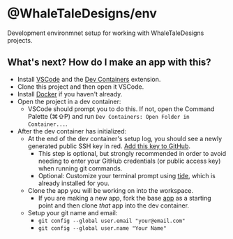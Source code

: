# @WhaleTaleDesigns/env

Development environmnet setup for working with WhaleTaleDesigns projects.

## What's next? How do I make an app with this?

- Install [VSCode](https://code.visualstudio.com/) and the [Dev Containers](https://marketplace.visualstudio.com/items?itemName=ms-vscode-remote.remote-containers) extension.
- Clone this project and then open it VSCode.
- Install [Docker](https://www.docker.com) if you haven't already.
- Open the project in a dev container:
  - VSCode should prompt you to do this. If not, open the Command Palette (⌘⇧P) and run `Dev Containers: Open Folder in Container...`.
- After the dev container has initialized:
  - At the end of the dev container's setup log, you should see a newly generated public SSH key in red. [Add this key to GitHub](https://docs.github.com/en/authentication/connecting-to-github-with-ssh/adding-a-new-ssh-key-to-your-github-account).
    - This step is optional, but strongly recommended in order to avoid needing to enter your GitHub credentials (or public access key) when running git commands.
    - Optional: Customize your terminal prompt using [tide](https://github.com/IlanCosman/tide), which is already installed for you.
  - Clone the app you will be working on into the workspace.
    - If you are making a new app, fork the base [app](https://github.com/WhaleTaleDesigns/app) as a starting point and then clone _that_ app into the dev container.
  - Setup your git name and email:
    - `git config --global user.email "your@email.com"`
    - `git config --global user.name "Your Name"`
